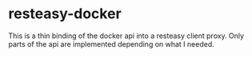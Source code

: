 resteasy-docker
===============

This is a thin binding of the docker api into a resteasy client proxy.
Only parts of the api are implemented depending on what I needed.
